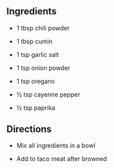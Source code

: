 # 

## Ingredients

- 1 tbsp chili powder

- 1 tbsp cumin

- 1 tsp garlic salt

- 1 tsp onion powder

- 1 tsp oregano

- ½ tsp cayenne pepper

- ½ tsp paprika

## Directions

- Mix all ingredients in a bowl

- Add to taco meat after browned

